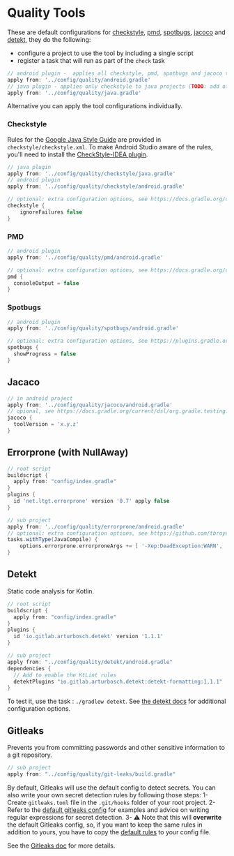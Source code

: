 # Quality Tools
These are default configurations for [checkstyle](https://github.com/checkstyle/checkstyle), [pmd](https://github.com/pmd/pmd),
[spotbugs](https://plugins.gradle.org/plugin/com.github.spotbugs), [jacoco](https://github.com/jacoco/jacoco) and
[detekt](https://github.com/arturbosch/detekt), they do the following:

* configure a project to use the tool by including a single script
* register a task that will run as part of the `check` task
```groovy
// android plugin -  applies all checkstyle, pmd, spotbugs and jacoco to android projects
apply from: '../config/quality/android.gradle'
// java plugin - applies only checkstyle to java projects (TODO: add others)
apply from: '../config/quality/java.gradle'
```

Alternative you can apply the tool configurations individually.

### Checkstyle
Rules for the [Google Java Style Guide](https://google.github.io/styleguide/javaguide.html) are provided in `checkstyle/checkstyle.xml`.
To make Android Studio aware of the rules, you'll need to install the [CheckStyle-IDEA plugin](https://plugins.jetbrains.com/plugin/1065-checkstyle-idea).
```groovy
// java plugin
apply from: '../config/quality/checkstyle/java.gradle'
// android plugin
apply from: '../config/quality/checkstyle/android.gradle'

// optional: extra configuration options, see https://docs.gradle.org/current/dsl/org.gradle.api.plugins.quality.CheckstyleExtension.html
checkstyle {
    ignoreFailures false
}
```

### PMD
```groovy
// android plugin
apply from: '../config/quality/pmd/android.gradle'

// optional: extra configuration options, see https://docs.gradle.org/current/dsl/org.gradle.api.plugins.quality.PmdExtension.html
pmd {
  consoleOutput = false
}
```

### Spotbugs
```groovy
// android plugin
apply from: '../config/quality/spotbugs/android.gradle'

// optional: extra configuration options, see https://plugins.gradle.org/plugin/com.github.spotbugs
spotbugs {
  showProgress = false
}
```

## Jacaco
```groovy
// in android project
apply from: '../config/quality/jacoco/android.gradle'
// opional, see https://docs.gradle.org/current/dsl/org.gradle.testing.jacoco.plugins.JacocoPluginExtension.html
jacoco {
  toolVersion = 'x.y.z'
}
```

## Errorprone (with NullAway)
```groovy
// root script
buildscript {
  apply from: "config/index.gradle"
}
plugins {
  id 'net.ltgt.errorprone' version '0.7' apply false
}

// sub project
apply from: '../config/quality/errorprone/android.gradle'
// optional: extra configuration options, see https://github.com/tbroyer/gradle-errorprone-plugin and http://errorprone.info/docs/flags
tasks.withType(JavaCompile) {
    options.errorprone.errorproneArgs += [ '-Xep:DeadException:WARN', '-Xep:GuardedByValidator:OFF' ]
}
```

## Detekt
Static code analysis for Kotlin.

```groovy
// root script
buildscript {
  apply from: "config/index.gradle"
}
plugins {
  id 'io.gitlab.arturbosch.detekt' version '1.1.1'
}

// sub project
apply from: "../config/quality/detekt/android.gradle"
dependencies {
  // Add to enable the KtLint rules
  detektPlugins "io.gitlab.arturbosch.detekt:detekt-formatting:1.1.1"
}
```

To test it, use the task : `./gradlew detekt`. See [the detekt docs](https://arturbosch.github.io/detekt/groovydsl.html) for additional configuration options.

## Gitleaks

Prevents you from committing passwords and other sensitive information to a git repository.

```groovy
// sub project
apply from: "../config/quality/git-leaks/build.gradle"
```

By default, Gitleaks will use the default config to detect secrets. You can also write your own secret detection rules by following those steps:
1- Create  `gitleaks.toml` file in the `.git/hooks` folder of your root project.
2- Refer to the [default gitleaks config](https://github.com/zricethezav/gitleaks/blob/master/config/gitleaks.toml) for examples and advice on writing regular expressions for secret detection.
3- **⚠** Note that this will **overwrite** the default Gitleaks config, so, if you want to keep the same rules in addition to yours, you have to copy the [default rules](https://github.com/zricethezav/gitleaks/blob/master/config/gitleaks.toml) to your config file.

See the [Gitleaks doc](https://github.com/zricethezav/gitleaks) for more details.
